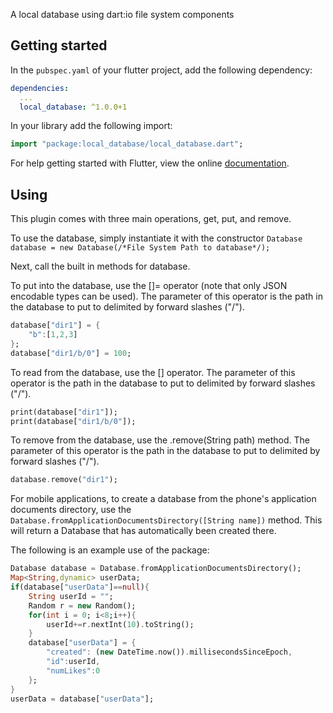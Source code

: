 A local database using dart:io file system components

## Getting started

In the `pubspec.yaml` of your flutter project, add the following dependency:

```yaml
dependencies:
  ...
  local_database: ^1.0.0+1
```

In your library add the following import:

```dart
import "package:local_database/local_database.dart";
```

For help getting started with Flutter, view the online [documentation](https://flutter.io/).


## Using

This plugin comes with three main operations, get, put, and remove.

To use the database, simply instantiate it with the constructor 
`Database database = new Database(/*File System Path to database*/);`

Next, call the built in methods for database.

To put into the database, use the []= operator (note that only JSON encodable types can be used). The parameter of this operator is the path in the database to put to delimited by forward slashes ("/").
```dart
database["dir1"] = {
	"b":[1,2,3]
};
database["dir1/b/0"] = 100;
```

To read from the database, use the [] operator. The parameter of this operator is the path in the database to put to delimited by forward slashes ("/").

```dart
print(database["dir1"]);
print(database["dir1/b/0"]);
```

To remove from the database, use the .remove(String path) method. The parameter of this operator is the path in the database to put to delimited by forward slashes ("/").

```dart
database.remove("dir1");
```

For mobile applications, to create a database from the phone's application documents directory, use the `Database.fromApplicationDocumentsDirectory([String name])` method. This will return a Database that has automatically been created there.

The following is an example use of the package:

```dart
Database database = Database.fromApplicationDocumentsDirectory();
Map<String,dynamic> userData;
if(database["userData"]==null){
	String userId = "";
	Random r = new Random();
	for(int i = 0; i<8;i++){
		userId+=r.nextInt(10).toString();
	}
	database["userData"] = {
		"created": (new DateTime.now()).millisecondsSinceEpoch,
		"id":userId,
		"numLikes":0
	};
}
userData = database["userData"];
```